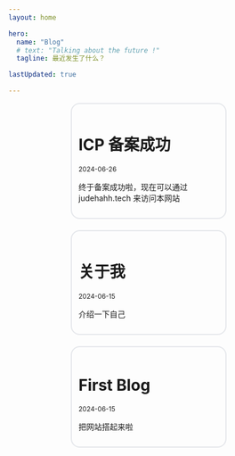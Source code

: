 ```yaml
---
layout: home

hero:
  name: "Blog"
  # text: "Talking about the future !"
  tagline: 最近发生了什么？

lastUpdated: true

---
```

<div class="blog-post">
<a>
    <h1>ICP 备案成功</h1>
    <small>2024-06-26</small>
    <p>终于备案成功啦，现在可以通过 judehahh.tech 来访问本网站</p>
</a>
</div>

<div class="blog-post">
<a href="/00-before/about-me">
    <h1>关于我</h1>
    <small>2024-06-15</small>
    <p>介绍一下自己</p>
</a>
</div>

<div class="blog-post">
<a>
    <h1>First Blog</h1>
    <small>2024-06-15</small>
    <p>把网站搭起来啦</p>
</a>
</div>

<style scoped>
.blog-post a {
    text-decoration: none;
    display: block;
    width: 50%;
    margin: auto;
    padding: .75rem;
    border: 2px #e5e7eb solid;
    border-radius: 1rem;
    margin-bottom: 20px;
}
</style>
